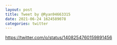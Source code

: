 ```yaml
--- 
layout: post 
title: Tweet by @Ryan94663315 
date: 2021-06-24 1624589078 
categories: twitter 
--- 
```

https://twitter.com/o/status/1408254760159891456